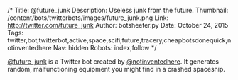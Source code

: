 /*
Title: @future_junk
Description: Useless junk from the future.
Thumbnail: /content/bots/twitterbots/images/future_junk.png
Link: http://twitter.com/future_junk
Author: botsheeter.py
Date: October 24, 2015
Tags: twitter,bot,twitterbot,active,space,scifi,future,tracery,cheapbotsdonequick,notinventedhere
Nav: hidden
Robots: index,follow
*/

[@future_junk](http://twitter.com/future_junk) is a Twitter bot created by [@notinventedhere](http://twitter.com/notinventedhere). It generates random, malfunctioning equipment you might find in a crashed spaceship.
